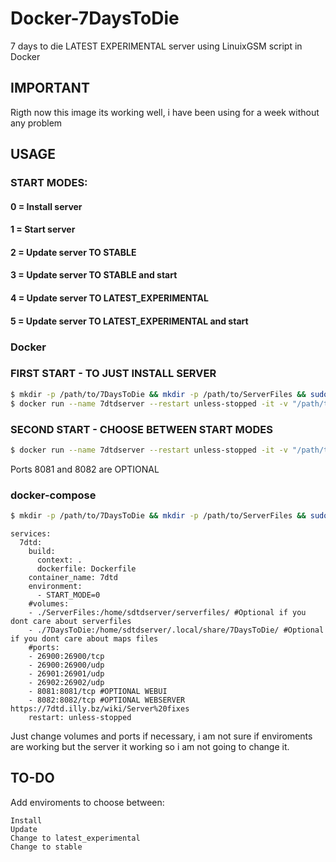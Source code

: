 # Docker-7DaysToDie
7 days to die LATEST EXPERIMENTAL server using LinuixGSM script in Docker

## IMPORTANT

Rigth now this image its working well, i have been using for a week without any problem

## USAGE

### START MODES:

#### 0 = Install server

#### 1 = Start server

#### 2 = Update server TO STABLE

#### 3 = Update server TO STABLE and start

#### 4 = Update server TO LATEST_EXPERIMENTAL

#### 5 = Update server TO LATEST_EXPERIMENTAL and start

### Docker

### FIRST START - TO JUST INSTALL SERVER
```bash
$ mkdir -p /path/to/7DaysToDie && mkdir -p /path/to/ServerFiles && sudo chown -R 1001:1001 /path/to/7DaysToDie && sudo chown -R 1001:1001 /path/to/ServerFiles
$ docker run --name 7dtdserver --restart unless-stopped -it -v "/path/to/7DaysToDie:/home/sdtdserver/.local/share/7DaysToDie/" -v "/path/to/ServerFiles:/home/sdtdserver/serverfiles/" -p 26900:26900/tcp -p 26900:26900/udp -p 26901:26901/udp -p 26902:26902/udp -p 8081:8081/tcp -p 8082:8082/tcp vinanrra/7dtd
```
### SECOND START - CHOOSE BETWEEN START MODES
```bash
$ docker run --name 7dtdserver --restart unless-stopped -it -v "/path/to/7DaysToDie:/home/sdtdserver/.local/share/7DaysToDie/" -v "/path/to/ServerFiles:/home/sdtdserver/serverfiles/" -p 26900:26900/tcp -p 26900:26900/udp -p 26901:26901/udp -p 26902:26902/udp -p 8081:8081/tcp -p 8082:8082/tcp -e START_MODE=1 vinanrra/7dtd
```

Ports 8081 and 8082 are OPTIONAL

### docker-compose

```bash
$ mkdir -p /path/to/7DaysToDie && mkdir -p /path/to/ServerFiles && sudo chown -R 1001:1001 /path/to/7DaysToDie && sudo chown -R 1001:1001 /path/to/ServerFiles
```

```version: '2'
services:
  7dtd:
    build:
      context: .
      dockerfile: Dockerfile
    container_name: 7dtd
    environment:
      - START_MODE=0
    #volumes:
    - ./ServerFiles:/home/sdtdserver/serverfiles/ #Optional if you dont care about serverfiles
    - ./7DaysToDie:/home/sdtdserver/.local/share/7DaysToDie/ #Optional if you dont care about maps files
    #ports:
    - 26900:26900/tcp
    - 26900:26900/udp
    - 26901:26901/udp
    - 26902:26902/udp
    - 8081:8081/tcp #OPTIONAL WEBUI
    - 8082:8082/tcp #OPTIONAL WEBSERVER https://7dtd.illy.bz/wiki/Server%20fixes
    restart: unless-stopped
```

Just change volumes and ports if necessary, i am not sure if enviroments are working but the server it working so i am not going to change it.

## TO-DO

Add enviroments to choose between:

```
Install
Update
Change to latest_experimental
Change to stable
```
